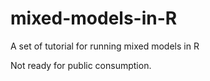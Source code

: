# mixed-models-in-R
A set of tutorial for running mixed models in R

Not ready for public consumption. 
